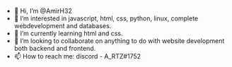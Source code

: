 - 👋 Hi, I’m @AmirH32
- 👀 I’m interested in javascript, html, css, python, linux, complete webdevelopment and databases.
- 🌱 I’m currently learning html and css.
- 💞️ I’m looking to collaborate on anything to do with website development both backend and frontend.
- 📫 How to reach me:  discord - A_RTZ#1752

<!---
AmirH32/AmirH32 is a ✨ special ✨ repository because its `README.md` (this file) appears on your GitHub profile.
You can click the Preview link to take a look at your changes.
--->

